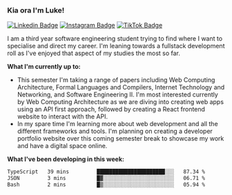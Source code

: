 ### Kia ora I'm Luke!

[![Linkedin Badge](https://img.shields.io/badge/-LinkedIn-0e76a8?style=flat-square&logo=Linkedin&logoColor=white)](https://www.linkedin.com/in/luke-stynes/)
[![Instagram Badge](https://img.shields.io/badge/-Instagram-e4405f?style=flat-square&logo=Instagram&logoColor=white)](https://www.instagram.com/luke.stynes/)
[![TikTok Badge](https://img.shields.io/badge/TikTok-Follow-blue)](https://www.tiktok.com/@luke_stynes)

I am a third year software engineering student trying to find where I want to specialise and direct my career. I'm leaning towards a fullstack development roll as I've enjoyed that aspect of my studies the most so far.

**What I'm currently up to:**
- This semester I'm taking a range of papers including Web Computing Architecture, Formal Languages and Compilers, Internet Technology and Networking, and Software Engineering II. I'm most interested currently by Web Computing Architecture as we are diving into creating web apps using an API first approach, followed by creating a React frontend website to interact with the API.
- In my spare time I'm learning more about web development and all the different frameworks and tools. I'm planning on creating a developer portfolio website over this coming semester break to showcase my work and have a digital space online.


**What I've been developing in this week:**
<!--START_SECTION:waka-->

```txt
TypeScript   39 mins         ██████████████████████░░░   87.34 %
JSON         3 mins          █▓░░░░░░░░░░░░░░░░░░░░░░░   06.71 %
Bash         2 mins          █▒░░░░░░░░░░░░░░░░░░░░░░░   05.94 %
```

<!--END_SECTION:waka-->

